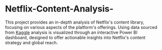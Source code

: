 # Netflix-Content-Analysis-
This project provides an in-depth analysis of Netflix's content library, focusing on various aspects of the platform's offerings. Using data sourced from [Kaggle](https://www.kaggle.com/) analysis is visualized through an interactive Power BI dashboard, designed to offer actionable insights into Netflix's content strategy and global reach.
